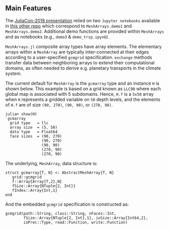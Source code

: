 ## Main Features

The [JuliaCon-2018 presentation](https://youtu.be/RDxAy_zSUvg) relied on two `Jupyter notebooks` available in [this other repo](https://github.com/gaelforget/JuliaCon2018Notebooks.git) which correspond to `MeshArrays.demo1` and `MeshArrays.demo2`. Additional demo functions are provided within `MeshArrays` and as notebooks (e.g., `demo3` & `demo_trsp.ipynb`).

`MeshArrays.jl` composite array types have array elements. The elementary arrays within a `MeshArray` are typically inter-connected at their edges according to a user-specified `gcmgrid` specification. `exchange` methods transfer data between neighboring arrays to extend their computational domains, as often needed to derive e.g. planetary transports in the climate system.

The current default for `MeshArray` is the `gcmarray` type and an instance `H` is shown below. This example is based on a grid known as `LLC90` where each global map is associated with 5 subdomains. Hence, `H.f` is a `5x50` array when `H` represents a gridded variable on `50` depth levels, and the elements of  `H.f` are of size `(90, 270)`, `(90, 90)`, or `(270, 90)`. 

```
julia> show(H)
 gcmarray 
  grid type   = llc
  array size  = (5, 50)
  data type   = Float64
  face sizes  = (90, 270)
                (90, 270)
                (90, 90)
                (270, 90)
                (270, 90)
```

The underlying, `MeshArray`, data structure is:

```
struct gcmarray{T, N} <: AbstractMeshArray{T, N}
   grid::gcmgrid
   f::Array{Array{T,2},N}
   fSize::Array{NTuple{2, Int}}
   fIndex::Array{Int,1}
end
```

And the embedded `gcmgrid` specification is constructed as: 

```
gcmgrid(path::String, class::String, nFaces::Int,
        fSize::Array{NTuple{2, Int},1}, ioSize::Array{Int64,2},
        ioPrec::Type, read::Function, write::Function)
```

